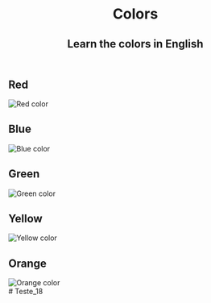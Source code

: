<!DOCTYPE html>
<html lang="en">
<head>
    <meta charset="UTF-8">
    <meta name="viewport" content="width=device-width, initial-scale=1.0">
    <title>Learn Colors in English</title>
    <link rel="stylesheet" href="./styles_3.css">
</head>
<body>
    <header>
        <h1>Colors</h1>
        <h2>Learn the colors in English</h2>
    </header>
    <main>
        <section>
            <h2 class="color-title" id="red">Red</h2>
            <img class="color" src="./Imagens/red.png" alt="Red color">
        </section>
        <section>
            <h2 class="color-title" id="blue">Blue</h2>
            <img class="color" src="./Imagens/blue.png" alt="Blue color">
        </section>
        <section>
            <h2 class="color-title" id="green">Green</h2>
            <img class="color" src="./Imagens/green.png" alt="Green color">
        </section>
        <section>
            <h2 class="color-title" id="yellow">Yellow</h2>
            <img class="color" src="./Imagens/yellow.png" alt="Yellow color">
        </section>
        <section>
            <h2 class="color-title" id="orange">Orange</h2>
            <img class="color" src="./Imagens/orange.png" alt="Orange color">
        </section>
    </main>
</body>
</html>
# Teste_18
